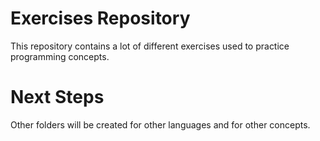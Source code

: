 # Exercises Repository
This repository contains a lot of different exercises used to practice programming concepts. 

# Next Steps
Other folders will be created for other languages and for other concepts. 